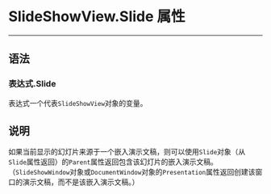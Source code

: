 # SlideShowView.Slide 属性
            
---

## 语法

### 表达式.Slide

表达式一个代表`SlideShowView`对象的变量。

## 说明

如果当前显示的幻灯片来源于一个嵌入演示文稿，则可以使用`Slide`对象（从`Slide`属性返回）的`Parent`属性返回包含该幻灯片的嵌入演示文稿。（`SlideShowWindow`对象或`DocumentWindow`对象的`Presentation`属性返回创建该窗口的演示文稿，而不是该嵌入演示文稿。）
